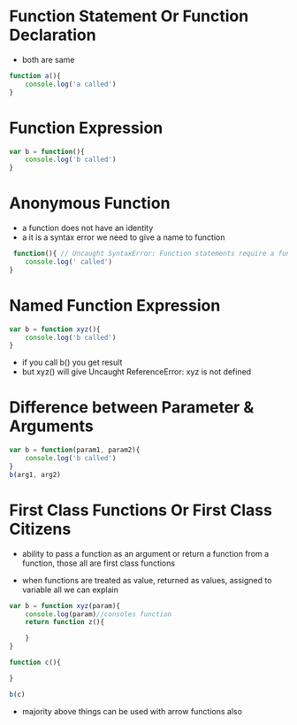 
# Function Statement Or Function Declaration
- both are same
```javascript
function a(){
    console.log('a called')
}
```

# Function Expression 
```javascript
var b = function(){
    console.log('b called')
}
```

# Anonymous Function
- a function does not have an identity
- a it is a syntax error we need to give a name to function

```javascript
 function(){ // Uncaught SyntaxError: Function statements require a function name
    console.log(' called')
}
```

# Named Function Expression 
```javascript
var b = function xyz(){
    console.log('b called')
}
```
- if you call b() you get result
- but xyz() will give Uncaught ReferenceError: xyz is not defined 

# Difference between Parameter & Arguments
```javascript
var b = function(param1, param2){
    console.log('b called')
}
b(arg1, arg2)
```

# First Class Functions Or First Class Citizens
- ability to pass a function as an argument or return a function from a function, those all are first class functions

- when functions are treated as value, returned as values, assigned to variable all we can explain

```javascript
var b = function xyz(param){
    console.log(param)//consoles function
    return function z(){

    }
}

function c(){

}

b(c)
```

- majority above things can be used with arrow functions also